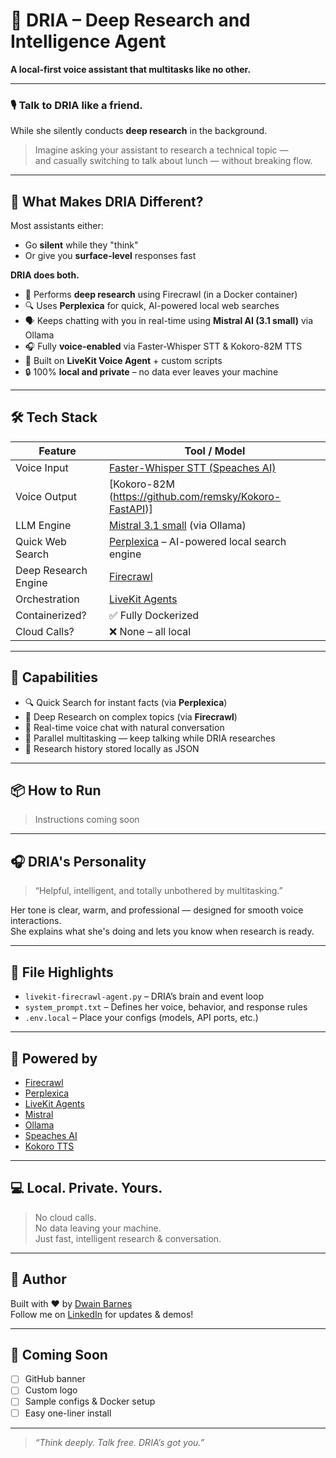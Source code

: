 # 🧠 DRIA – Deep Research and Intelligence Agent

**A local-first voice assistant that multitasks like no other.**

---

### 🎙️ Talk to DRIA like a friend.  
While she silently conducts **deep research** in the background.

> Imagine asking your assistant to research a technical topic —  
> and casually switching to talk about lunch — without breaking flow.

---

## 🚀 What Makes DRIA Different?

Most assistants either:
- Go **silent** while they "think"
- Or give you **surface-level** responses fast

**DRIA does both.**
- 🧠 Performs **deep research** using Firecrawl (in a Docker container)
- 🔍 Uses **Perplexica** for quick, AI-powered local web searches
- 🗣️ Keeps chatting with you in real-time using **Mistral AI (3.1 small)** via Ollama
- 🎧 Fully **voice-enabled** via Faster-Whisper STT & Kokoro-82M TTS
- 🧩 Built on **LiveKit Voice Agent** + custom scripts
- 🔒 100% **local and private** – no data ever leaves your machine

---

## 🛠️ Tech Stack

| Feature              | Tool / Model                                                                 |
|----------------------|------------------------------------------------------------------------------|
| Voice Input          | [Faster-Whisper STT (Speaches AI)](https://github.com/speaches-ai/speaches)                      |
| Voice Output         | [Kokoro-82M  (https://github.com/remsky/Kokoro-FastAPI)]                                                  |
| LLM Engine           | [Mistral 3.1 small](https://mistral.ai/) (via Ollama)                        |
| Quick Web Search     | [Perplexica](https://github.com/ItzCrazyKns/Perplexica) – AI-powered local search engine |
| Deep Research Engine | [Firecrawl](https://firecrawl.dev/)                                          |
| Orchestration        | [LiveKit Agents](https://github.com/livekit/agents)                          |
| Containerized?       | ✅ Fully Dockerized                                                           |
| Cloud Calls?         | ❌ None – all local                                                           |

---

## 🧪 Capabilities

- 🔍 Quick Search for instant facts (via **Perplexica**)
- 🧠 Deep Research on complex topics (via **Firecrawl**)
- 💬 Real-time voice chat with natural conversation
- 📡 Parallel multitasking — keep talking while DRIA researches
- 🧾 Research history stored locally as JSON

---

## 📦 How to Run

> Instructions coming soon

---

## 🎧 DRIA's Personality

> “Helpful, intelligent, and totally unbothered by multitasking.”

Her tone is clear, warm, and professional — designed for smooth voice interactions.  
She explains what she's doing and lets you know when research is ready.

---

## 📁 File Highlights

- `livekit-firecrawl-agent.py` – DRIA’s brain and event loop
- `system_prompt.txt` – Defines her voice, behavior, and response rules
- `.env.local` – Place your configs (models, API ports, etc.)

---

## 🤖 Powered by

- [Firecrawl](https://firecrawl.dev/)
- [Perplexica](https://github.com/ItzCrazyKns/Perplexica)
- [LiveKit Agents](https://github.com/livekit/agents)
- [Mistral](https://mistral.ai/)
- [Ollama](https://ollama.ai/)
- [Speaches AI](https://github.com/speaches-ai/speache)
- [Kokoro TTS](https://github.com/Kokoro-ai/tts)

---

## 💻 Local. Private. Yours.

> No cloud calls.  
> No data leaving your machine.  
> Just fast, intelligent research & conversation.

---

## 📍 Author

Built with ❤️ by [Dwain Barnes](https://github.com/dwain-barnes)  
Follow me on [LinkedIn](https://www.linkedin.com/in/dwain-barnes/) for updates & demos!

---

## 🌌 Coming Soon

- [ ] GitHub banner
- [ ] Custom logo
- [ ] Sample configs & Docker setup
- [ ] Easy one-liner install

---

> _“Think deeply. Talk free. DRIA’s got you.”_
